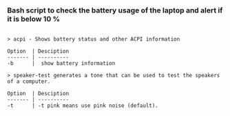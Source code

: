 ### Bash script to check the battery usage of the laptop and alert if it is below 10 %
```

> acpi - Shows battery status and other ACPI information

Option  | Desciption
------- | ----------
-b      |  show battery information

> speaker-test generates a tone that can be used to test the speakers of a computer.

Option  | Desciption
------- | ----------
-t      | -t pink means use pink noise (default).
              



